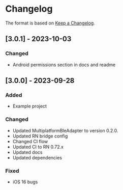 # Changelog

The format is based on [Keep a Changelog](https://keepachangelog.com/en/1.1.0/).

## [3.0.1] - 2023-10-03

### Changed

- Android permissions section in docs and readme

## [3.0.0] - 2023-09-28

### Added

- Example project

### Changed

- Updated MultiplatformBleAdapter to version 0.2.0.
- Updated RN bridge config
- Changed CI flow
- Updated CI to RN 0.72.x
- Updated docs
- Updated dependencies

### Fixed

- iOS 16 bugs
